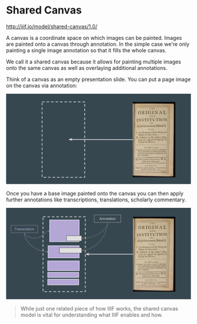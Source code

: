 # Shared Canvas

<!-- #backlog:580 harmonize with language from presentation/canvas.md -->

http://iiif.io/model/shared-canvas/1.0/

A canvas is a coordinate space on which images can be painted. Images are painted onto a canvas through annotation. In the simple case we're only painting a single image annotation so that it fills the whole canvas.

We call it a shared canvas because it allows for painting multiple images onto the same canvas as well as overlaying additional annotations.

Think of a canvas as an empty presentation slide. You can put a page image on the canvas via annotation:

![](../assets/images/presentation-shared-canvas.png)

Once you have a base image painted onto the canvas you can then apply further annotations like transcriptions, translations, scholarly commentary.

![](../assets/images/presentation-shared-canvas-annotation.png)

> While just one related piece of how IIIF works, the shared canvas model is vital for understanding what IIIF enables and how.

